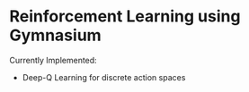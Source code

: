 # Reinforcement Learning using Gymnasium

Currently Implemented:
- Deep-Q Learning for discrete action spaces